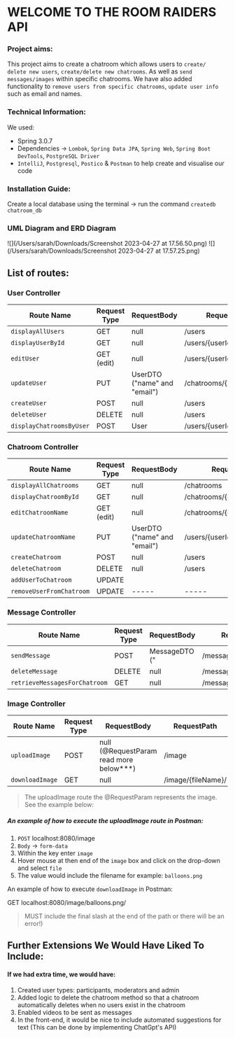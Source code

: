 # WELCOME TO THE ROOM RAIDERS API

### Project aims:

This project aims to create a chatroom which allows users to `create/ delete new users`, `create/delete new chatrooms`. As well as `send messages/images` within specific chatrooms. We have also added functionality to `remove users from specific chatrooms`, `update user info` such as email and names.

### Technical Information:
We used:
* Spring 3.0.7
* Dependencies -> `Lombok`, `Spring Data JPA`, `Spring Web`, `Spring Boot DevTools`, `PostgreSQL Driver`
* `IntelliJ`, `Postgresql`, `Postico` & `Postman` to help create and visualise our code

### Installation Guide:

Create a local database using the terminal -> run the command `createdb chatroom_db`


### UML Diagram and ERD Diagram

![](/Users/sarah/Downloads/Screenshot 2023-04-27 at 17.56.50.png)
![](/Users/sarah/Downloads/Screenshot 2023-04-27 at 17.57.25.png)

## List of routes:

### User Controller
| Route Name             | Request Type | RequestBody                  | RequestPath                                   |
|------------------------|--------------|------------------------------|-----------------------------------------------|
| `displayAllUsers`        | GET          | null                         | /users                                      |
| `displayUserById`        | GET          | null                         | /users/{userId}                      |
| `editUser`               | GET (edit)   | null                         | /users/{userId}/edit                  |
| `updateUser`             | PUT          | UserDTO ("name" and "email") | /chatrooms/{userId}                           |
| `createUser`             | POST         | null                         | /users                                    |
| `deleteUser`             | DELETE       | null                         | /users                              
| `displayChatroomsByUser` | POST         | User                         | /users/{userId}/chatrooms    |


### Chatroom Controller
| Route Name             | Request Type | RequestBody                  | RequestPath                  |
|------------------------|----------|------------------------------|------------------------------|
| `displayAllChatrooms`    | GET      | null                         | /chatrooms                   |
| `displayChatroomById`    | GET      | null                         | /chatrooms/{chatroomId}      |
| `editChatroomName`       | GET (edit) | null                         | /chatrooms/{chatroomId}/edit |
| `updateChatroomName`     | PUT      | UserDTO ("name" and "email") | /users/{userId}              |
| `createChatroom`         | POST     | null                         | /users                       |
| `deleteChatroom`         | DELETE   | null                         | /users                        
| `addUserToChatroom`      | UPDATE   |     |     |
| `removeUserFromChatroom` | UPDATE   |-----|-----|

### Message Controller

| Route Name                  | Request Type | RequestBody  | RequestPath            |
|-----------------------------|--------------|--------------|------------------------|
| `sendMessage`                 | POST         | MessageDTO (" | /messages              |
| `deleteMessage`               | DELETE       | null         | /messages/{id}         |
| `retrieveMessagesForChatroom` | GET          | null         | /messages/{chatroomId} |


### Image Controller
| Route Name             | Request Type | RequestBody                              | RequestPath               |
|------------------------|--------------|------------------------------------------|---------------------------|
| `uploadImage`            | POST         | null  (@RequestParam read more below***) | /image                    |
| `downloadImage`          | GET          | null                                     | /image/{fileName}/        |

>The uploadImage route the @RequestParam represents the image. See the example below:

##### An example of how to execute the uploadImage route in Postman:
1) `POST` localhost:8080/image
2) `Body` -> `form-data`
3) Within the key enter `image`
4) Hover mouse at then end of the `image` box and click on the drop-down and select `file`
5) The value would include the filename for example: `balloons.png`

An example of how to execute `downloadImage` in Postman:

GET localhost:8080/image/balloons.png/ 
>MUST include the final slash at the end of the path or there will be an error!)

## Further Extensions We Would Have Liked To Include:
#### If we had extra time, we would have:
1. Created user types: participants, moderators and admin
2. Added logic to delete the chatroom method so that a chatroom automatically deletes when no users exist in the chatroom
3. Enabled videos to be sent as messages
4. In the front-end, it would be nice to include automated suggestions for text (This can be done by implementing ChatGpt's API)

